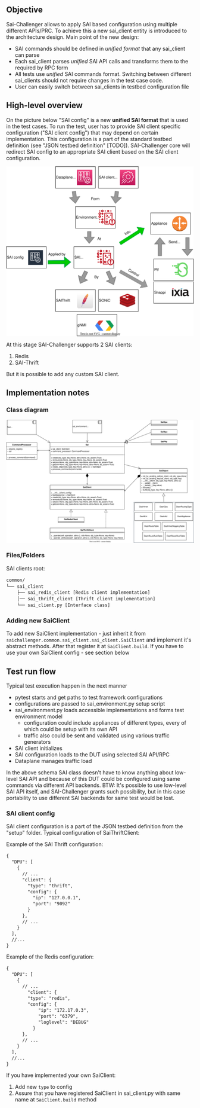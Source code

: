 ## Objective

Sai-Challenger allows to apply SAI based configuration using multiple different APIs/PRC.
To achieve this a new sai_client entity is introduced to the architecture design.
Main point of the new design:
* SAI commands should be defined in _unified format_ that any sai_client can parse
* Each sai_client parses _unified_ SAI API calls and transforms them to the required by RPC form
* All tests use _unified_ SAI commands format. Switching between different sai_clients should not require changes in the test case code.
* User can easily switch between sai_clients in testbed configuration file

## High-level overview

On the picture below "SAI config" is a new __unified SAI format__ that is used in the test cases.
To run the test, user has to provide SAI client specific configuration ("SAI client config") that may depend on certain implementation. This configuration is a part of the standard testbed definition (see "JSON testbed definition" [TODO]).
SAI-Challenger core will redirect SAI config to an appropriate SAI client based on the SAI client configuration.

<a href="url"><img src="../img/SAI-Challenger HL.svg" align="center" width="800" ></a>

At this stage SAI-Challenger supports 2 SAI clients:
1. Redis
2. SAI-Thrift

But it is possible to add any custom SAI client.

## Implementation notes

### Class diagram

<a href="url"><img src="../img/SAI-Challenger class diagram.svg" align="center" width="800" ></a>

### Files/Folders

SAI clients root:
```sh
common/
└── sai_client
    ├── sai_redis_client [Redis client implementation]
    │── sai_thrift_client [Thrift client implementation]
    └── sai_client.py [Interface class]

```

### Adding new SaiClient
To add new SaiClient implementation - just inherit it from `saichallenger.common.sai_client.sai_client.SaiClient` and
implement it's abstract methods. After that register it at `SaiClient.build`. If you have to use your own SaiClient config -
see section below

## Test run flow

Typical test execution happen in the next manner
* pytest starts and get paths to test framework configurations
* configurations are passed to sai_environment.py setup script
* sai_environment.py loads accessible implementations and forms test environment model
  * configuration could include appliances of different types, every of which could be setup with its own API
  * traffic also could be sent and validated using various traffic generators
* SAI client initializes
* SAI configuration loads to the DUT using selected SAI API/RPC
* Dataplane manages traffic load

In the above schema SAI class doesn't have to know anything about low-level SAI API and because of this DUT could
be configured using same commands via different API backends. BTW: It's possible to use low-level SAI API itself, and SAI-Challenger grants such
possibility, but in this case portability to use different SAI backends for same test would be lost.

### SAI client config

SAI client configuration is a part of the JSON testbed definition from the "setup" folder.
Typical configuration of SaiThriftClient:

Example of the SAI Thrift configuration:
```json5
{
  "DPU": [
    {
      // ...
      "client": {
        "type": "thrift",
        "config": {
          "ip": "127.0.0.1",
          "port": "9092"
        }
      },
      // ...
    }
  ],
  //...
}
```

Example of the Redis configuration:
```json5
{
  "DPU": [
    {
      // ...
        "client": {
        "type": "redis",
        "config": {
            "ip": "172.17.0.3",
            "port": "6379",
            "loglevel": "DEBUG"
          }
      },
      // ...
    }
  ],
  //...
}
```

If you have implemented your own SaiClient:
1. Add new `type` to config
1. Assure that you have registered SaiClient in sai_client.py with same name at `SaiClient.build` method
